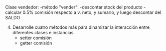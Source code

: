 Clase vendedor:
    -método "vender": 
        -descontar stock del producto
        - calcular 0.5% comisión respecto a v. neto, y sumarlo, y luego descontar del SALDO


4. Desarrolle cuatro métodos más para dinamizar la interacción entre diferentes clases e instancias. 
    - setter comisión
    - getter comisión
